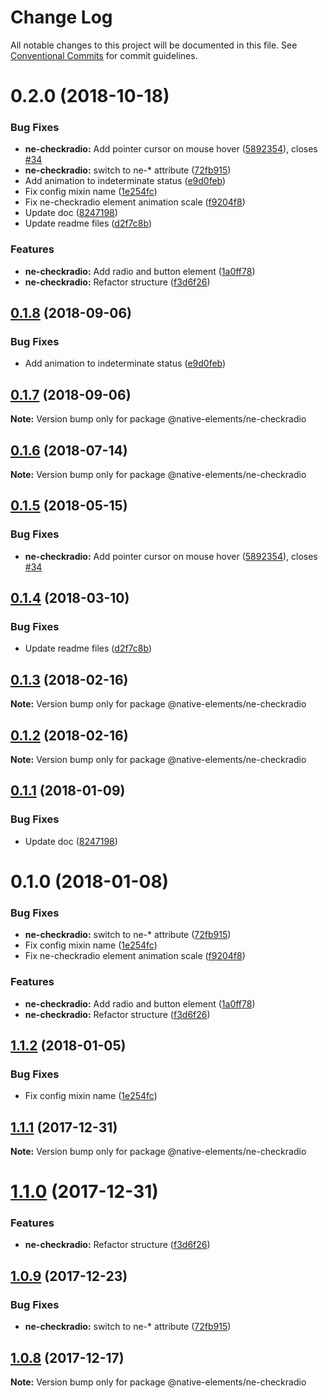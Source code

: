 # Change Log

All notable changes to this project will be documented in this file.
See [Conventional Commits](https://conventionalcommits.org) for commit guidelines.

# 0.2.0 (2018-10-18)


### Bug Fixes

* **ne-checkradio:** Add pointer cursor on mouse hover ([5892354](https://github.com/equinusocio/native-elements/tree/master/elements/ne-checkradio/commit/5892354)), closes [#34](https://github.com/equinusocio/native-elements/tree/master/elements/ne-checkradio/issues/34)
* **ne-checkradio:** switch to ne-* attribute ([72fb915](https://github.com/equinusocio/native-elements/tree/master/elements/ne-checkradio/commit/72fb915))
* Add animation to indeterminate status ([e9d0feb](https://github.com/equinusocio/native-elements/tree/master/elements/ne-checkradio/commit/e9d0feb))
* Fix config mixin name ([1e254fc](https://github.com/equinusocio/native-elements/tree/master/elements/ne-checkradio/commit/1e254fc))
* Fix ne-checkradio element animation scale ([f9204f8](https://github.com/equinusocio/native-elements/tree/master/elements/ne-checkradio/commit/f9204f8))
* Update doc ([8247198](https://github.com/equinusocio/native-elements/tree/master/elements/ne-checkradio/commit/8247198))
* Update readme files ([d2f7c8b](https://github.com/equinusocio/native-elements/tree/master/elements/ne-checkradio/commit/d2f7c8b))


### Features

* **ne-checkradio:** Add radio and button element ([1a0ff78](https://github.com/equinusocio/native-elements/tree/master/elements/ne-checkradio/commit/1a0ff78))
* **ne-checkradio:** Refactor structure ([f3d6f26](https://github.com/equinusocio/native-elements/tree/master/elements/ne-checkradio/commit/f3d6f26))





<a name="0.1.8"></a>
## [0.1.8](https://github.com/equinusocio/native-elements/tree/master/elements/ne-checkradio/compare/@native-elements/ne-checkradio@0.1.7...@native-elements/ne-checkradio@0.1.8) (2018-09-06)


### Bug Fixes

* Add animation to indeterminate status ([e9d0feb](https://github.com/equinusocio/native-elements/tree/master/elements/ne-checkradio/commit/e9d0feb))





<a name="0.1.7"></a>
## [0.1.7](https://github.com/equinusocio/native-elements/tree/master/elements/ne-checkradio/compare/@native-elements/ne-checkradio@0.1.5...@native-elements/ne-checkradio@0.1.7) (2018-09-06)

**Note:** Version bump only for package @native-elements/ne-checkradio





<a name="0.1.6"></a>
## [0.1.6](https://github.com/equinusocio/native-elements/tree/master/elements/ne-checkradio/compare/@native-elements/ne-checkradio@0.1.5...@native-elements/ne-checkradio@0.1.6) (2018-07-14)




**Note:** Version bump only for package @native-elements/ne-checkradio

<a name="0.1.5"></a>
## [0.1.5](https://github.com/equinusocio/native-elements/tree/master/elements/ne-checkradio/compare/@native-elements/ne-checkradio@0.1.4...@native-elements/ne-checkradio@0.1.5) (2018-05-15)


### Bug Fixes

* **ne-checkradio:** Add pointer cursor on mouse hover ([5892354](https://github.com/equinusocio/native-elements/tree/master/elements/ne-checkradio/commit/5892354)), closes [#34](https://github.com/equinusocio/native-elements/tree/master/elements/ne-checkradio/issues/34)




<a name="0.1.4"></a>
## [0.1.4](https://github.com/equinusocio/native-elements/tree/master/elements/ne-checkradio/compare/@native-elements/ne-checkradio@0.1.3...@native-elements/ne-checkradio@0.1.4) (2018-03-10)


### Bug Fixes

* Update readme files ([d2f7c8b](https://github.com/equinusocio/native-elements/tree/master/elements/ne-checkradio/commit/d2f7c8b))




<a name="0.1.3"></a>
## [0.1.3](https://github.com/equinusocio/native-elements/tree/master/elements/ne-checkradio/compare/@native-elements/ne-checkradio@0.1.2...@native-elements/ne-checkradio@0.1.3) (2018-02-16)




**Note:** Version bump only for package @native-elements/ne-checkradio

<a name="0.1.2"></a>
## [0.1.2](https://github.com/equinusocio/native-elements/tree/master/elements/ne-checkradio/compare/@native-elements/ne-checkradio@0.1.1...@native-elements/ne-checkradio@0.1.2) (2018-02-16)




**Note:** Version bump only for package @native-elements/ne-checkradio

<a name="0.1.1"></a>
## [0.1.1](https://github.com/equinusocio/native-elements/tree/master/elements/ne-checkradio/compare/@native-elements/ne-checkradio@0.1.0...@native-elements/ne-checkradio@0.1.1) (2018-01-09)


### Bug Fixes

* Update doc ([8247198](https://github.com/equinusocio/native-elements/tree/master/elements/ne-checkradio/commit/8247198))




<a name="0.1.0"></a>
# 0.1.0 (2018-01-08)


### Bug Fixes

* **ne-checkradio:** switch to ne-* attribute ([72fb915](https://github.com/equinusocio/native-elements/tree/master/elements/ne-checkradio/commit/72fb915))
* Fix config mixin name ([1e254fc](https://github.com/equinusocio/native-elements/tree/master/elements/ne-checkradio/commit/1e254fc))
* Fix ne-checkradio element animation scale ([f9204f8](https://github.com/equinusocio/native-elements/tree/master/elements/ne-checkradio/commit/f9204f8))


### Features

* **ne-checkradio:** Add radio and button element ([1a0ff78](https://github.com/equinusocio/native-elements/tree/master/elements/ne-checkradio/commit/1a0ff78))
* **ne-checkradio:** Refactor structure ([f3d6f26](https://github.com/equinusocio/native-elements/tree/master/elements/ne-checkradio/commit/f3d6f26))




<a name="1.1.2"></a>
## [1.1.2](https://github.com/equinusocio/native-elements/tree/master/elements/ne-checkradio/compare/@native-elements/ne-checkradio@1.1.1...@native-elements/ne-checkradio@1.1.2) (2018-01-05)


### Bug Fixes

* Fix config mixin name ([1e254fc](https://github.com/equinusocio/native-elements/tree/master/elements/ne-checkradio/commit/1e254fc))




<a name="1.1.1"></a>
## [1.1.1](https://github.com/equinusocio/native-elements/tree/master/elements/ne-checkradio/compare/@native-elements/ne-checkradio@1.1.0...@native-elements/ne-checkradio@1.1.1) (2017-12-31)




**Note:** Version bump only for package @native-elements/ne-checkradio

<a name="1.1.0"></a>
# [1.1.0](https://github.com/equinusocio/native-elements/tree/master/elements/ne-checkradio/compare/@native-elements/ne-checkradio@1.0.9...@native-elements/ne-checkradio@1.1.0) (2017-12-31)


### Features

* **ne-checkradio:** Refactor structure ([f3d6f26](https://github.com/equinusocio/native-elements/tree/master/elements/ne-checkradio/commit/f3d6f26))




<a name="1.0.9"></a>
## [1.0.9](https://github.com/equinusocio/native-elements/tree/master/elements/ne-checkradio/compare/@native-elements/ne-checkradio@1.0.8...@native-elements/ne-checkradio@1.0.9) (2017-12-23)


### Bug Fixes

* **ne-checkradio:** switch to ne-* attribute ([72fb915](https://github.com/equinusocio/native-elements/tree/master/elements/ne-checkradio/commit/72fb915))




<a name="1.0.8"></a>
## [1.0.8](https://github.com/equinusocio/native-elements/tree/master/elements/ne-checkradio/compare/@native-elements/ne-checkradio@1.0.6...@native-elements/ne-checkradio@1.0.8) (2017-12-17)




**Note:** Version bump only for package @native-elements/ne-checkradio
